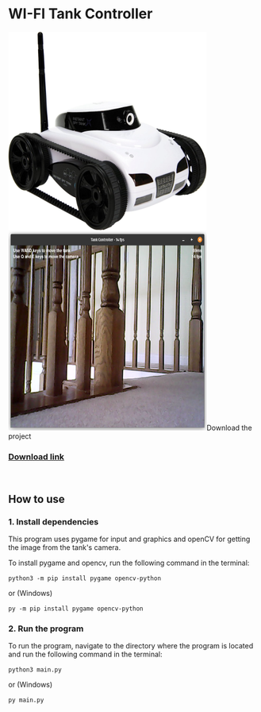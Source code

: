 # WI-FI Tank Controller
<img src="https://github.com/Mr0o/HC-TankController/blob/main/image.jpg" width="400" height="400">
<img src="https://github.com/Mr0o/HC-TankController/blob/main/Screenshot.png" width="400" height="400>

<br/>

## Download the project

### [Download link]("https://github.com/Mr0o/HC-TankController/archive/refs/heads/main.zip")

<br/>

## How to use

### 1. Install dependencies

This program uses pygame for input and graphics and openCV for getting the image from the tank's camera. 

To install pygame and opencv, run the following command in the terminal:


    python3 -m pip install pygame opencv-python

or (Windows)

    py -m pip install pygame opencv-python


### 2. Run the program

To run the program, navigate to the directory where the program is located and run the following command in the terminal:

    python3 main.py

or (Windows)

    py main.py




